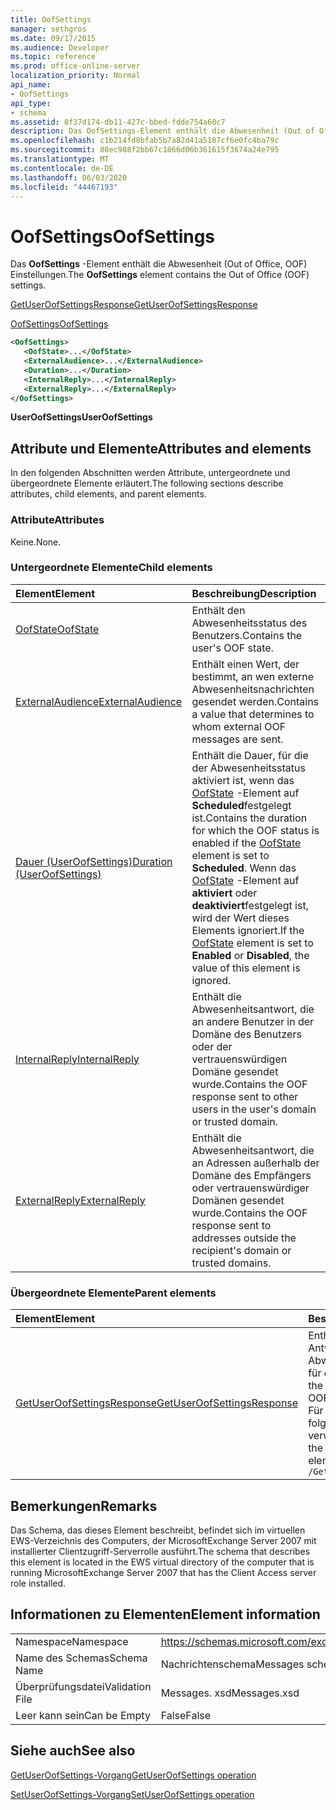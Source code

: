 ```yaml
---
title: OofSettings
manager: sethgros
ms.date: 09/17/2015
ms.audience: Developer
ms.topic: reference
ms.prod: office-online-server
localization_priority: Normal
api_name:
- OofSettings
api_type:
- schema
ms.assetid: 8f37d174-db11-427c-bbed-fdde754a60c7
description: Das OofSettings-Element enthält die Abwesenheit (Out of Office, OOF) Einstellungen.
ms.openlocfilehash: c1b214fd8bfab5b7a82d41a5187cf6e0fc4ba79c
ms.sourcegitcommit: 88ec988f2bb67c1866d06b361615f3674a24e795
ms.translationtype: MT
ms.contentlocale: de-DE
ms.lasthandoff: 06/03/2020
ms.locfileid: "44467193"
---
```

# <a name="oofsettings"></a><span data-ttu-id="47766-103">OofSettings</span><span class="sxs-lookup"><span data-stu-id="47766-103">OofSettings</span></span>

<span data-ttu-id="47766-104">Das **OofSettings** -Element enthält die Abwesenheit (Out of Office, OOF) Einstellungen.</span><span class="sxs-lookup"><span data-stu-id="47766-104">The **OofSettings** element contains the Out of Office (OOF) settings.</span></span> 
  
[<span data-ttu-id="47766-105">GetUserOofSettingsResponse</span><span class="sxs-lookup"><span data-stu-id="47766-105">GetUserOofSettingsResponse</span></span>](getuseroofsettingsresponse.md)
  
[<span data-ttu-id="47766-106">OofSettings</span><span class="sxs-lookup"><span data-stu-id="47766-106">OofSettings</span></span>](oofsettings.md)
  
```xml
<OofSettings>
   <OofState>...</OofState>
   <ExternalAudience>...</ExternalAudience>
   <Duration>...</Duration>
   <InternalReply>...</InternalReply>
   <ExternalReply>...</ExternalReply>
</OofSettings>
```

 <span data-ttu-id="47766-107">**UserOofSettings**</span><span class="sxs-lookup"><span data-stu-id="47766-107">**UserOofSettings**</span></span>
## <a name="attributes-and-elements"></a><span data-ttu-id="47766-108">Attribute und Elemente</span><span class="sxs-lookup"><span data-stu-id="47766-108">Attributes and elements</span></span>

<span data-ttu-id="47766-109">In den folgenden Abschnitten werden Attribute, untergeordnete und übergeordnete Elemente erläutert.</span><span class="sxs-lookup"><span data-stu-id="47766-109">The following sections describe attributes, child elements, and parent elements.</span></span>
  
### <a name="attributes"></a><span data-ttu-id="47766-110">Attribute</span><span class="sxs-lookup"><span data-stu-id="47766-110">Attributes</span></span>

<span data-ttu-id="47766-111">Keine.</span><span class="sxs-lookup"><span data-stu-id="47766-111">None.</span></span>
  
### <a name="child-elements"></a><span data-ttu-id="47766-112">Untergeordnete Elemente</span><span class="sxs-lookup"><span data-stu-id="47766-112">Child elements</span></span>

|<span data-ttu-id="47766-113">**Element**</span><span class="sxs-lookup"><span data-stu-id="47766-113">**Element**</span></span>|<span data-ttu-id="47766-114">**Beschreibung**</span><span class="sxs-lookup"><span data-stu-id="47766-114">**Description**</span></span>|
|:-----|:-----|
|[<span data-ttu-id="47766-115">OofState</span><span class="sxs-lookup"><span data-stu-id="47766-115">OofState</span></span>](oofstate.md) <br/> |<span data-ttu-id="47766-116">Enthält den Abwesenheitsstatus des Benutzers.</span><span class="sxs-lookup"><span data-stu-id="47766-116">Contains the user's OOF state.</span></span>  <br/> |
|[<span data-ttu-id="47766-117">ExternalAudience</span><span class="sxs-lookup"><span data-stu-id="47766-117">ExternalAudience</span></span>](externalaudience.md) <br/> |<span data-ttu-id="47766-118">Enthält einen Wert, der bestimmt, an wen externe Abwesenheitsnachrichten gesendet werden.</span><span class="sxs-lookup"><span data-stu-id="47766-118">Contains a value that determines to whom external OOF messages are sent.</span></span>  <br/> |
|[<span data-ttu-id="47766-119">Dauer (UserOofSettings)</span><span class="sxs-lookup"><span data-stu-id="47766-119">Duration (UserOofSettings)</span></span>](duration-useroofsettings.md) <br/> |<span data-ttu-id="47766-120">Enthält die Dauer, für die der Abwesenheitsstatus aktiviert ist, wenn das [OofState](oofstate.md) -Element auf **Scheduled**festgelegt ist.</span><span class="sxs-lookup"><span data-stu-id="47766-120">Contains the duration for which the OOF status is enabled if the [OofState](oofstate.md) element is set to **Scheduled**.</span></span> <span data-ttu-id="47766-121">Wenn das [OofState](oofstate.md) -Element auf **aktiviert** oder **deaktiviert**festgelegt ist, wird der Wert dieses Elements ignoriert.</span><span class="sxs-lookup"><span data-stu-id="47766-121">If the [OofState](oofstate.md) element is set to **Enabled** or **Disabled**, the value of this element is ignored.</span></span>  <br/> |
|[<span data-ttu-id="47766-122">InternalReply</span><span class="sxs-lookup"><span data-stu-id="47766-122">InternalReply</span></span>](internalreply.md) <br/> |<span data-ttu-id="47766-123">Enthält die Abwesenheitsantwort, die an andere Benutzer in der Domäne des Benutzers oder der vertrauenswürdigen Domäne gesendet wurde.</span><span class="sxs-lookup"><span data-stu-id="47766-123">Contains the OOF response sent to other users in the user's domain or trusted domain.</span></span>  <br/> |
|[<span data-ttu-id="47766-124">ExternalReply</span><span class="sxs-lookup"><span data-stu-id="47766-124">ExternalReply</span></span>](externalreply.md) <br/> |<span data-ttu-id="47766-125">Enthält die Abwesenheitsantwort, die an Adressen außerhalb der Domäne des Empfängers oder vertrauenswürdiger Domänen gesendet wurde.</span><span class="sxs-lookup"><span data-stu-id="47766-125">Contains the OOF response sent to addresses outside the recipient's domain or trusted domains.</span></span>  <br/> |
   
### <a name="parent-elements"></a><span data-ttu-id="47766-126">Übergeordnete Elemente</span><span class="sxs-lookup"><span data-stu-id="47766-126">Parent elements</span></span>

|<span data-ttu-id="47766-127">**Element**</span><span class="sxs-lookup"><span data-stu-id="47766-127">**Element**</span></span>|<span data-ttu-id="47766-128">**Beschreibung**</span><span class="sxs-lookup"><span data-stu-id="47766-128">**Description**</span></span>|
|:-----|:-----|
|[<span data-ttu-id="47766-129">GetUserOofSettingsResponse</span><span class="sxs-lookup"><span data-stu-id="47766-129">GetUserOofSettingsResponse</span></span>](getuseroofsettingsresponse.md) <br/> |<span data-ttu-id="47766-130">Enthält die Antwortergebnisse und die Abwesenheitseinstellungen für einen Benutzer.</span><span class="sxs-lookup"><span data-stu-id="47766-130">Contains the response results and the OOF settings for a user.</span></span>  <br/> <span data-ttu-id="47766-131">Für dieses Element wird folgender XPath-Ausdruck verwendet: </span><span class="sxs-lookup"><span data-stu-id="47766-131">The following is the XPath expression to this element:</span></span>  <br/>  `/GetUserOofSettingsResponse` <br/> |
   
## <a name="remarks"></a><span data-ttu-id="47766-132">Bemerkungen</span><span class="sxs-lookup"><span data-stu-id="47766-132">Remarks</span></span>

<span data-ttu-id="47766-133">Das Schema, das dieses Element beschreibt, befindet sich im virtuellen EWS-Verzeichnis des Computers, der MicrosoftExchange Server 2007 mit installierter Clientzugriff-Serverrolle ausführt.</span><span class="sxs-lookup"><span data-stu-id="47766-133">The schema that describes this element is located in the EWS virtual directory of the computer that is running MicrosoftExchange Server 2007 that has the Client Access server role installed.</span></span>
  
## <a name="element-information"></a><span data-ttu-id="47766-134">Informationen zu Elementen</span><span class="sxs-lookup"><span data-stu-id="47766-134">Element information</span></span>

|||
|:-----|:-----|
|<span data-ttu-id="47766-135">Namespace</span><span class="sxs-lookup"><span data-stu-id="47766-135">Namespace</span></span>  <br/> |https://schemas.microsoft.com/exchange/services/2006/messages  <br/> |
|<span data-ttu-id="47766-136">Name des Schemas</span><span class="sxs-lookup"><span data-stu-id="47766-136">Schema Name</span></span>  <br/> |<span data-ttu-id="47766-137">Nachrichtenschema</span><span class="sxs-lookup"><span data-stu-id="47766-137">Messages schema</span></span>  <br/> |
|<span data-ttu-id="47766-138">Überprüfungsdatei</span><span class="sxs-lookup"><span data-stu-id="47766-138">Validation File</span></span>  <br/> |<span data-ttu-id="47766-139">Messages. xsd</span><span class="sxs-lookup"><span data-stu-id="47766-139">Messages.xsd</span></span>  <br/> |
|<span data-ttu-id="47766-140">Leer kann sein</span><span class="sxs-lookup"><span data-stu-id="47766-140">Can be Empty</span></span>  <br/> |<span data-ttu-id="47766-141">False</span><span class="sxs-lookup"><span data-stu-id="47766-141">False</span></span>  <br/> |
   
## <a name="see-also"></a><span data-ttu-id="47766-142">Siehe auch</span><span class="sxs-lookup"><span data-stu-id="47766-142">See also</span></span>



[<span data-ttu-id="47766-143">GetUserOofSettings-Vorgang</span><span class="sxs-lookup"><span data-stu-id="47766-143">GetUserOofSettings operation</span></span>](getuseroofsettings-operation.md)
  
[<span data-ttu-id="47766-144">SetUserOofSettings-Vorgang</span><span class="sxs-lookup"><span data-stu-id="47766-144">SetUserOofSettings operation</span></span>](setuseroofsettings-operation.md)

